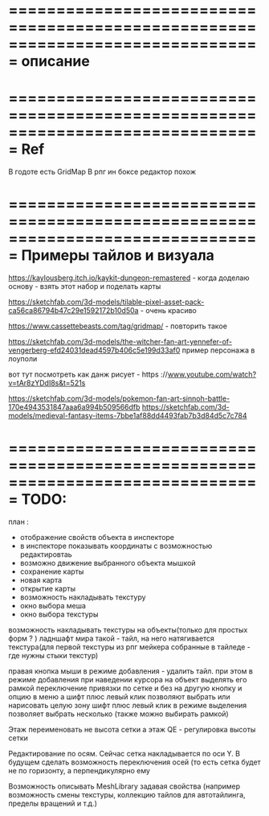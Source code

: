 ﻿===============================================================================
описание
===============================================================================

===============================================================================
Ref
===============================================================================
В годоте есть GridMap
В рпг ин боксе редактор похож

===============================================================================
Примеры тайлов и визуала
===============================================================================
https://kaylousberg.itch.io/kaykit-dungeon-remastered
	- когда доделаю основу - взять этот набор и поделать карты


https://sketchfab.com/3d-models/tilable-pixel-asset-pack-ca56ca86794b47c29e1592172b10d50a
	- очень красиво

https://www.cassettebeasts.com/tag/gridmap/
	- повторить такое

https://sketchfab.com/3d-models/the-witcher-fan-art-yennefer-of-vengerberg-efd24031dead4597b406c5e199d33af0
	пример персонажа в лоуполи

вот тут посмотреть как данж рисует - https ://www.youtube.com/watch?v=tAr8zYDdI8s&t=521s




https://sketchfab.com/3d-models/pokemon-fan-art-sinnoh-battle-170e4943531847aaa6a994b509566dfb
https://sketchfab.com/3d-models/medieval-fantasy-items-7bbe1af88dd4493fab7b3d84d5c7c784


===============================================================================
TODO:
===============================================================================
план :
- отображение свойств объекта в инспекторе
- в инспекторе показывать координаты с возможностью редактировтаь
- возможно движение выбранного объекта мышкой
- сохранение карты
- новая карта
- открытие карты
- возможность накладывать текстуру
- окно выбора меша
- окно выбора текстуры


возможность накладывать текстуры на объекты(только для простых форм ? )
	ладншафт мира такой - тайл, на него натягивается текстура(для первой текстуры из рпг мейкера собранные в тайледе - где нужны стыки текстур)


правая кнопка мыши в режиме добавления - удалить тайл. при этом в режиме добавления при наведении курсора на объект выделять его рамкой 
переключение привязки по сетке и без на другую кнопку и опцию в меню
а шифт плюс левый клик позволяют выбрать или нарисовать целую зону
шифт плюс  левый клик в режиме выделения позволяет выбрать несколько (также можно выбирать рамкой)

Этаж
	переименовать не высота сетки а этаж
	QE - регулировка высоты сетки

Редактирование по осям.
	Сейчас сетка накладывается по оси Y. В будущем сделать возможность переключения осей (то есть сетка будет не по горизонту, а перпендикулярно ему

Возможность описывать MeshLibrary задавая свойства (например возможность смены текстуры, коллекцию тайлов для автотайлинга, пределы вращений и т.д.)
